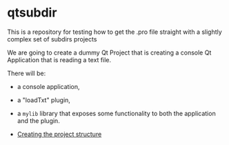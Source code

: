 # qtsubdir

This is a repository for testing how to get the .pro file straight with a slightly complex set of subdirs projects

We are going to create a dummy Qt Project that is creating a console Qt Application that is reading a text file.

There will be:

- a console application,
- a "loadTxt" plugin,
- a `mylib` library that exposes some functionality to both the application and the plugin.

- [Creating the project structure](documentation/01_project_creation.md)
